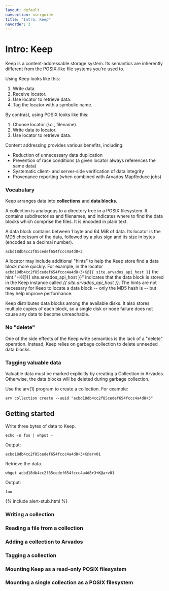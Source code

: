 ```yaml
---
layout: default
navsection: userguide
title: "Intro: Keep"
navorder: 3
---
```


# Intro: Keep

Keep is a content-addressable storage system. Its semantics are
inherently different from the POSIX-like file systems you're used to.

Using Keep looks like this:

1. Write data.
2. Receive locator.
3. Use locator to retrieve data.
4. Tag the locator with a symbolic name.

By contrast, using POSIX looks like this:

1. Choose locator (*i.e.*, filename).
2. Write data to locator.
3. Use locator to retrieve data.

Content addressing provides various benefits, including:

* Reduction of unnecessary data duplication
* Prevention of race conditions (a given locator always references the same data)
* Systematic client- and server-side verification of data integrity
* Provenance reporting (when combined with Arvados MapReduce jobs)

### Vocabulary

Keep arranges data into **collections** and **data blocks**.

A collection is analogous to a directory tree in a POSIX
filesystem. It contains subdirectories and filenames, and indicates
where to find the data blocks which comprise the files. It is encoded
in plain text.

A data block contains between 1 byte and 64 MiB of data. Its locator
is the MD5 checksum of the data, followed by a plus sign and its size
in bytes (encoded as a decimal number).

`acbd18db4cc2f85cedef654fccc4a4d8+3`

A locator may include additional "hints" to help the Keep store find a
data block more quickly. For example, in the locator
`acbd18db4cc2f85cedef654fccc4a4d8+3+K@{{ site.arvados_api_host }}` the
hint "+K@{{ site.arvados_api_host }}" indicates that the data block is
stored in the Keep instance called *{{ site.arvados_api_host }}*. The
hints are not necessary for Keep to locate a data block -- only the
MD5 hash is -- but they help improve performance.

Keep distributes data blocks among the available disks. It also stores
multiple copies of each block, so a single disk or node failure does
not cause any data to become unreachable.

### No "delete"

One of the side effects of the Keep write semantics is the lack of a
"delete" operation. Instead, Keep relies on garbage collection to
delete unneeded data blocks.

### Tagging valuable data

Valuable data must be marked explicitly by creating a Collection in
Arvados. Otherwise, the data blocks will be deleted during garbage
collection.

Use the arv(1) program to create a collection. For example:

    arv collection create --uuid "acbd18db4cc2f85cedef654fccc4a4d8+3"

## Getting started

Write three bytes of data to Keep.

    echo -n foo | whput -

Output:

    acbd18db4cc2f85cedef654fccc4a4d8+3+K@arv01

Retrieve the data.

    whget acbd18db4cc2f85cedef654fccc4a4d8+3+K@arv01

Output:

    foo


{% include alert-stub.html %}

### Writing a collection

### Reading a file from a collection

### Adding a collection to Arvados

### Tagging a collection

### Mounting Keep as a read-only POSIX filesystem

### Mounting a single collection as a POSIX filesystem

